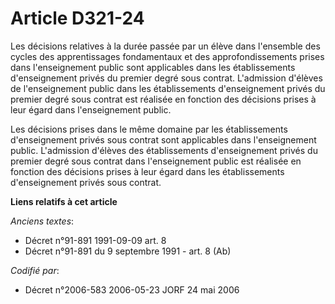 # Article D321-24

Les décisions relatives à la durée passée par un élève dans l'ensemble des cycles des apprentissages fondamentaux et des
approfondissements prises dans l'enseignement public sont applicables dans les établissements d'enseignement privés du
premier degré sous contrat. L'admission d'élèves de l'enseignement public dans les établissements d'enseignement privés du
premier degré sous contrat est réalisée en fonction des décisions prises à leur égard dans l'enseignement public.

Les décisions prises dans le même domaine par les établissements d'enseignement privés sous contrat sont applicables dans
l'enseignement public. L'admission d'élèves des établissements d'enseignement privés du premier degré sous contrat dans
l'enseignement public est réalisée en fonction des décisions prises à leur égard dans les établissements d'enseignement
privés sous contrat.

**Liens relatifs à cet article**

_Anciens textes_:

  - Décret n°91-891 1991-09-09 art. 8
  - Décret n°91-891 du 9 septembre 1991 - art. 8 (Ab)

_Codifié par_:

  - Décret n°2006-583 2006-05-23 JORF 24 mai 2006
